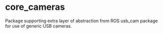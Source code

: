 # core_cameras
Package supporting extra layer of abstraction from ROS usb_cam package for use of generic USB cameras.

